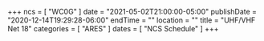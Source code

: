 +++
ncs = [ "WC0G" ]
date = "2021-05-02T21:00:00-05:00"
publishDate = "2020-12-14T19:29:28-06:00"
endTime = ""
location = ""
title = "UHF/VHF Net 18"
categories = [ "ARES" ]
dates = [ "NCS Schedule" ]
+++
